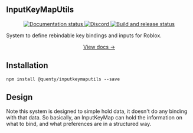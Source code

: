 ## InputKeyMapUtils
<div align="center">
  <a href="http://quenty.github.io/NevermoreEngine/">
    <img src="https://github.com/Quenty/NevermoreEngine/actions/workflows/docs.yml/badge.svg" alt="Documentation status" />
  </a>
  <a href="https://discord.gg/mhtGUS8">
    <img src="https://img.shields.io/discord/385151591524597761?color=5865F2&label=discord&logo=discord&logoColor=white" alt="Discord" />
  </a>
  <a href="https://github.com/Quenty/NevermoreEngine/actions">
    <img src="https://github.com/Quenty/NevermoreEngine/actions/workflows/build.yml/badge.svg" alt="Build and release status" />
  </a>
</div>

System to define rebindable key bindings and inputs for Roblox.

<div align="center"><a href="https://quenty.github.io/NevermoreEngine/api/InputKeyMapList">View docs →</a></div>

## Installation
```
npm install @quenty/inputkeymaputils --save
```

## Design

Note this system is designed to simple hold data, it doesn't do any binding with that data. So basically, an InputKeyMap can hold the information on what to bind, and what preferences are in a structured way.